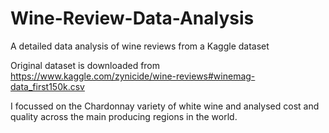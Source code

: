 # Wine-Review-Data-Analysis
A detailed data analysis of wine reviews from a Kaggle dataset


Original dataset is downloaded from https://www.kaggle.com/zynicide/wine-reviews#winemag-data_first150k.csv

I focussed on the Chardonnay variety of white wine and analysed cost and quality across the main producing regions in the world.

